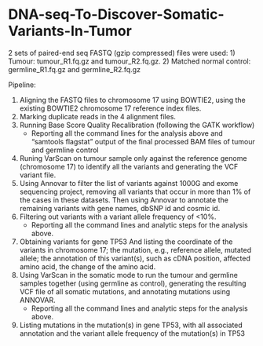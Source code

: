 # DNA-seq-To-Discover-Somatic-Variants-In-Tumor

2 sets of paired-end seq FASTQ (gzip compressed) files were used: 
       1) Tumour: tumour_R1.fq.gz and tumour_R2.fq.gz. 
       2) Matched normal control: germline_R1.fq.gz and germline_R2.fq.gz
       
 Pipeline:
 
 1) Aligning the FASTQ files to chromosome 17 using BOWTIE2, using the existing BOWTIE2 chromosome 17 reference index files.
 2) Marking duplicate reads in the 4 alignment files.
 3) Running Base Score Quality Recalibration (following the GATK workflow)
      * Reporting all the command lines for the analysis above and “samtools flagstat” output of the final processed BAM files of tumour and germline control
 4) Runing VarScan on tumour sample only against the reference genome (chromosome 17) to identify all the variants and generating the VCF variant file.
 5) Using Annovar to filter the list of variants against 1000G and exome sequencing project, removing all variants that occur in more than 1% of the cases in these datasets. Then using Annovar to annotate the remaining variants with gene names, dbSNP id and cosmic id.
6) Filtering out variants with a variant allele frequency of <10%.
      * Reporting all the command lines and analytic steps for the analysis above.
7) Obtaining variants for gene TP53 And listing the coordinate of the variants in chromosome 17; the mutation, e.g., reference allele, mutated allele; the annotation of this variant(s), such as cDNA position, affected amino acid, the change of the amino acid.
8) Using VarScan in the somatic mode to run the tumour and germline samples together (using germline as control), generating the resulting VCF file of all somatic mutations, and annotating mutations using ANNOVAR. 
     *  Reporting all the command lines and analytic steps for the analysis above.
9) Listing mutations in the mutation(s) in gene TP53, with all associated annotation and the variant allele frequency of the mutation(s) in TP53
